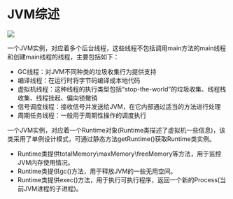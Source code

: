 # JVM综述

![](https://cdn.jsdelivr.net/gh/vpdong/opt-imgs@master/data/20210306185753-JVM%E8%99%9A%E6%8B%9F%E6%9C%BA.svg)

一个JVM实例，对应着多个后台线程，这些线程不包括调用main方法的main线程和创建main线程的线程，主要包括如下：

+ GC线程：对JVM不同种类的垃圾收集行为提供支持
+ 编译线程：在运行时将字节码编译成本地代码
+ 虚拟机线程：这种线程的执行类型包括“stop-the-world”的垃圾收集、线程栈收集、线程挂起、偏向锁撤销
+ 信号调度线程：接收信号并发送给JVM，在它内部通过适当的方法进行处理
+ 周期任务线程：一般用于周期性操作的调度执行

一个JVM实例，对应着一个Runtime对象(Runtime类描述了虚拟机一些信息)，该类采用了单例设计模式，可通过静态方法getRuntime()获取Runtime类实例。

+ Runtime类提供totalMemory\maxMemory\freeMemory等方法，用于监控JVM内存使用情况。
+ Runtime类提供gc()方法，用于释放JVM的一些无用空间。
+ Runtime类提供exec()方法，用于执行可执行程序，返回一个新的Process(当前JVM进程的子进程)。



